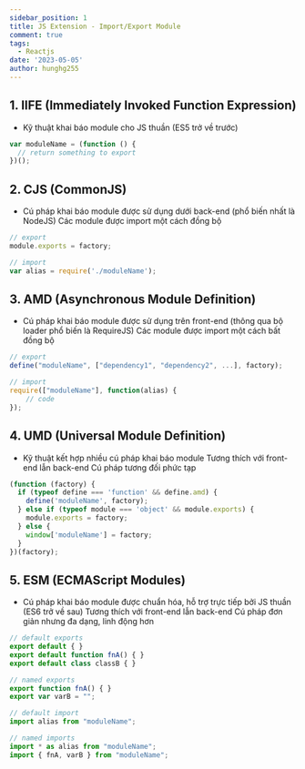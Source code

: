 ```yaml
---
sidebar_position: 1
title: JS Extension - Import/Export Module
comment: true
tags:
  - Reactjs
date: '2023-05-05'
author: hunghg255
---
```


## 1. IIFE (Immediately Invoked Function Expression)

- Kỹ thuật khai báo module cho JS thuần (ES5 trở về trước)

```js
var moduleName = (function () {
  // return something to export
})();
```

## 2. CJS (CommonJS)

- Cú pháp khai báo module được sử dụng dưới back-end (phổ biến nhất là NodeJS)
  Các module được import một cách đồng bộ

```js
// export
module.exports = factory;

// import
var alias = require('./moduleName');
```

## 3. AMD (Asynchronous Module Definition)

- Cú pháp khai báo module được sử dụng trên front-end (thông qua bộ loader phổ biến là RequireJS)
  Các module được import một cách bất đồng bộ

```js
// export
define("moduleName", ["dependency1", "dependency2", ...], factory);

// import
require(["moduleName"], function(alias) {
    // code
});
```

## 4. UMD (Universal Module Definition)

- Kỹ thuật kết hợp nhiều cú pháp khai báo module
  Tương thích với front-end lẫn back-end
  Cú pháp tương đối phức tạp

```js
(function (factory) {
  if (typeof define === 'function' && define.amd) {
    define('moduleName', factory);
  } else if (typeof module === 'object' && module.exports) {
    module.exports = factory;
  } else {
    window['moduleName'] = factory;
  }
})(factory);
```

## 5. ESM (ECMAScript Modules)

- Cú pháp khai báo module được chuẩn hóa, hỗ trợ trực tiếp bởi JS thuần (ES6 trở về sau)
  Tương thích với front-end lẫn back-end
  Cú pháp đơn giản nhưng đa dạng, linh động hơn

```js
// default exports
export default { }
export default function fnA() { }
export default class classB { }

// named exports
export function fnA() { }
export var varB = "";

// default import
import alias from "moduleName";

// named imports
import * as alias from "moduleName";
import { fnA, varB } from "moduleName";
```
